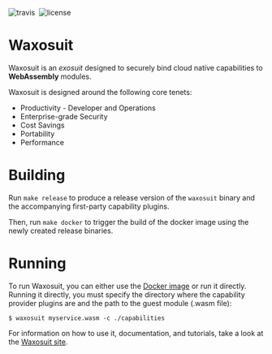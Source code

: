 ![travis](https://travis-ci.org/waxosuit/waxosuit.svg?branch=master)&nbsp;
![license](https://img.shields.io/github/license/waxosuit/waxosuit.svg)

# Waxosuit

Waxosuit is an _exosuit_ designed to securely bind cloud native capabilities to **WebAssembly** modules.

Waxosuit is designed around the following core tenets:

* Productivity - Developer and Operations
* Enterprise-grade Security
* Cost Savings
* Portability
* Performance

# Building
Run `make release` to produce a release version of the `waxosuit` binary and the accompanying first-party capability plugins. 

Then, run `make docker` to trigger the build of the docker image using the newly created release binaries.

# Running

To run Waxosuit, you can either use the [Docker image](https://hub.docker.com/r/waxosuit/waxosuit) or run it directly. Running it directly, you must specify the directory where the capability provider plugins are and the path to the guest module (.wasm file):

```
$ waxosuit myservice.wasm -c ./capabilities
```

For information on how to use it, documentation, and tutorials, take a look at the [Waxosuit site](https://waxosuit.io).
